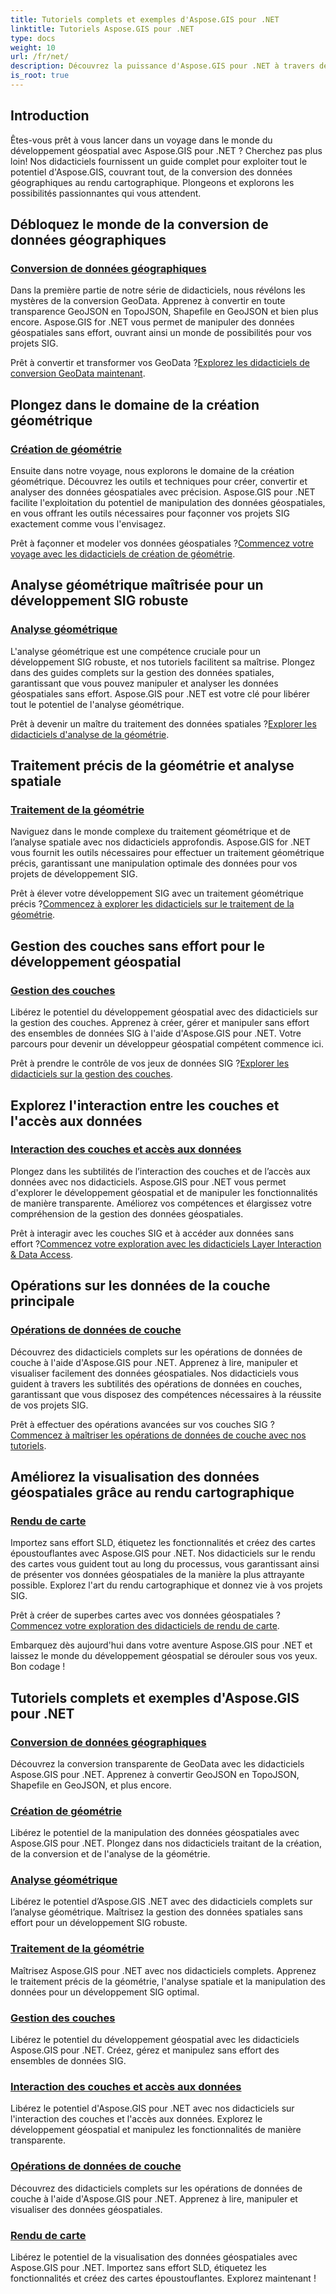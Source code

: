 ```yaml
---
title: Tutoriels complets et exemples d'Aspose.GIS pour .NET
linktitle: Tutoriels Aspose.GIS pour .NET
type: docs
weight: 10
url: /fr/net/
description: Découvrez la puissance d'Aspose.GIS pour .NET à travers des didacticiels complets. Maîtrisez la conversion GeoData, la création de géométries, l’analyse, la gestion des couches, et bien plus encore.
is_root: true
---
```


## Introduction

Êtes-vous prêt à vous lancer dans un voyage dans le monde du développement géospatial avec Aspose.GIS pour .NET ? Cherchez pas plus loin! Nos didacticiels fournissent un guide complet pour exploiter tout le potentiel d'Aspose.GIS, couvrant tout, de la conversion des données géographiques au rendu cartographique. Plongeons et explorons les possibilités passionnantes qui vous attendent.

## Débloquez le monde de la conversion de données géographiques

### [Conversion de données géographiques](./geo-data-conversion/)

Dans la première partie de notre série de didacticiels, nous révélons les mystères de la conversion GeoData. Apprenez à convertir en toute transparence GeoJSON en TopoJSON, Shapefile en GeoJSON et bien plus encore. Aspose.GIS for .NET vous permet de manipuler des données géospatiales sans effort, ouvrant ainsi un monde de possibilités pour vos projets SIG.

 Prêt à convertir et transformer vos GeoData ?[Explorez les didacticiels de conversion GeoData maintenant](./geo-data-conversion/).

## Plongez dans le domaine de la création géométrique

### [Création de géométrie](./geometry-creation/)

Ensuite dans notre voyage, nous explorons le domaine de la création géométrique. Découvrez les outils et techniques pour créer, convertir et analyser des données géospatiales avec précision. Aspose.GIS pour .NET facilite l'exploitation du potentiel de manipulation des données géospatiales, en vous offrant les outils nécessaires pour façonner vos projets SIG exactement comme vous l'envisagez.

 Prêt à façonner et modeler vos données géospatiales ?[Commencez votre voyage avec les didacticiels de création de géométrie](./geometry-creation/).

## Analyse géométrique maîtrisée pour un développement SIG robuste

### [Analyse géométrique](./geometry-analysis/)

L'analyse géométrique est une compétence cruciale pour un développement SIG robuste, et nos tutoriels facilitent sa maîtrise. Plongez dans des guides complets sur la gestion des données spatiales, garantissant que vous pouvez manipuler et analyser les données géospatiales sans effort. Aspose.GIS pour .NET est votre clé pour libérer tout le potentiel de l'analyse géométrique.

 Prêt à devenir un maître du traitement des données spatiales ?[Explorer les didacticiels d'analyse de la géométrie](./geometry-analysis/).

## Traitement précis de la géométrie et analyse spatiale

### [Traitement de la géométrie](./geometry-processing/)

Naviguez dans le monde complexe du traitement géométrique et de l’analyse spatiale avec nos didacticiels approfondis. Aspose.GIS for .NET vous fournit les outils nécessaires pour effectuer un traitement géométrique précis, garantissant une manipulation optimale des données pour vos projets de développement SIG.

 Prêt à élever votre développement SIG avec un traitement géométrique précis ?[Commencez à explorer les didacticiels sur le traitement de la géométrie](./geometry-processing/).

## Gestion des couches sans effort pour le développement géospatial

### [Gestion des couches](./layer-management/)

Libérez le potentiel du développement géospatial avec des didacticiels sur la gestion des couches. Apprenez à créer, gérer et manipuler sans effort des ensembles de données SIG à l'aide d'Aspose.GIS pour .NET. Votre parcours pour devenir un développeur géospatial compétent commence ici.

 Prêt à prendre le contrôle de vos jeux de données SIG ?[Explorer les didacticiels sur la gestion des couches](./layer-management/).

## Explorez l'interaction entre les couches et l'accès aux données

### [Interaction des couches et accès aux données](./layer-interaction-and-data-access/)

Plongez dans les subtilités de l’interaction des couches et de l’accès aux données avec nos didacticiels. Aspose.GIS pour .NET vous permet d'explorer le développement géospatial et de manipuler les fonctionnalités de manière transparente. Améliorez vos compétences et élargissez votre compréhension de la gestion des données géospatiales.

 Prêt à interagir avec les couches SIG et à accéder aux données sans effort ?[Commencez votre exploration avec les didacticiels Layer Interaction & Data Access](./layer-interaction-and-data-access/).

## Opérations sur les données de la couche principale

### [Opérations de données de couche](./layer-data-operations/)

Découvrez des didacticiels complets sur les opérations de données de couche à l'aide d'Aspose.GIS pour .NET. Apprenez à lire, manipuler et visualiser facilement des données géospatiales. Nos didacticiels vous guident à travers les subtilités des opérations de données en couches, garantissant que vous disposez des compétences nécessaires à la réussite de vos projets SIG.

 Prêt à effectuer des opérations avancées sur vos couches SIG ?[Commencez à maîtriser les opérations de données de couche avec nos tutoriels](./layer-data-operations/).

## Améliorez la visualisation des données géospatiales grâce au rendu cartographique

### [Rendu de carte](./map-rendering/)

Importez sans effort SLD, étiquetez les fonctionnalités et créez des cartes époustouflantes avec Aspose.GIS pour .NET. Nos didacticiels sur le rendu des cartes vous guident tout au long du processus, vous garantissant ainsi de présenter vos données géospatiales de la manière la plus attrayante possible. Explorez l'art du rendu cartographique et donnez vie à vos projets SIG.

 Prêt à créer de superbes cartes avec vos données géospatiales ?[Commencez votre exploration des didacticiels de rendu de carte](./map-rendering/).

Embarquez dès aujourd'hui dans votre aventure Aspose.GIS pour .NET et laissez le monde du développement géospatial se dérouler sous vos yeux. Bon codage !
## Tutoriels complets et exemples d'Aspose.GIS pour .NET 
### [Conversion de données géographiques](./geo-data-conversion/)
Découvrez la conversion transparente de GeoData avec les didacticiels Aspose.GIS pour .NET. Apprenez à convertir GeoJSON en TopoJSON, Shapefile en GeoJSON, et plus encore.
### [Création de géométrie](./geometry-creation/)
Libérez le potentiel de la manipulation des données géospatiales avec Aspose.GIS pour .NET. Plongez dans nos didacticiels traitant de la création, de la conversion et de l'analyse de la géométrie.
### [Analyse géométrique](./geometry-analysis/)
Libérez le potentiel d’Aspose.GIS .NET avec des didacticiels complets sur l’analyse géométrique. Maîtrisez la gestion des données spatiales sans effort pour un développement SIG robuste.
### [Traitement de la géométrie](./geometry-processing/)
Maîtrisez Aspose.GIS pour .NET avec nos didacticiels complets. Apprenez le traitement précis de la géométrie, l'analyse spatiale et la manipulation des données pour un développement SIG optimal.
### [Gestion des couches](./layer-management/)
Libérez le potentiel du développement géospatial avec les didacticiels Aspose.GIS pour .NET. Créez, gérez et manipulez sans effort des ensembles de données SIG. 
### [Interaction des couches et accès aux données](./layer-interaction-and-data-access/)
Libérez le potentiel d'Aspose.GIS pour .NET avec nos didacticiels sur l'interaction des couches et l'accès aux données. Explorez le développement géospatial et manipulez les fonctionnalités de manière transparente.
### [Opérations de données de couche](./layer-data-operations/)
Découvrez des didacticiels complets sur les opérations de données de couche à l'aide d'Aspose.GIS pour .NET. Apprenez à lire, manipuler et visualiser des données géospatiales.
### [Rendu de carte](./map-rendering/)
Libérez le potentiel de la visualisation des données géospatiales avec Aspose.GIS pour .NET. Importez sans effort SLD, étiquetez les fonctionnalités et créez des cartes époustouflantes. Explorez maintenant !
